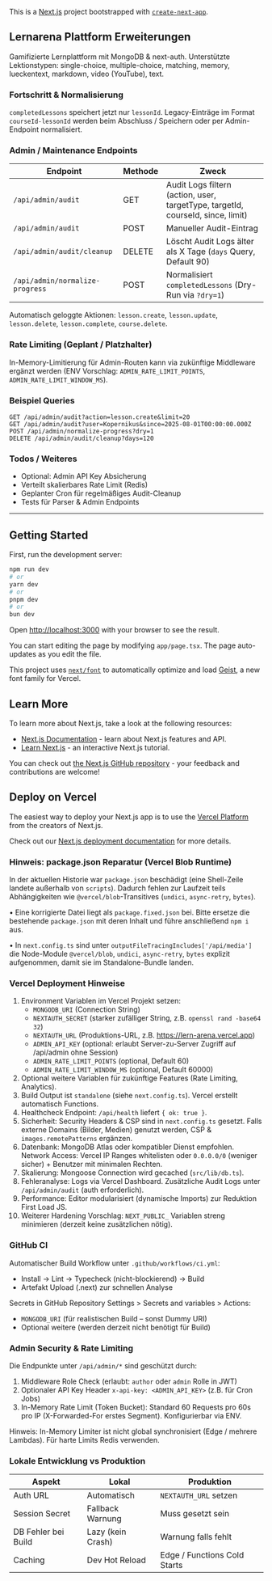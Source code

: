 This is a [Next.js](https://nextjs.org) project bootstrapped with [`create-next-app`](https://nextjs.org/docs/app/api-reference/cli/create-next-app).

## Lernarena Plattform Erweiterungen

Gamifizierte Lernplattform mit MongoDB & next-auth. Unterstützte Lektionstypen: single-choice, multiple-choice, matching, memory, lueckentext, markdown, video (YouTube), text.

### Fortschritt & Normalisierung

`completedLessons` speichert jetzt nur `lessonId`. Legacy-Einträge im Format `courseId-lessonId` werden beim Abschluss / Speichern oder per Admin-Endpoint normalisiert.

### Admin / Maintenance Endpoints

| Endpoint | Methode | Zweck |
|----------|---------|-------|
| `/api/admin/audit` | GET | Audit Logs filtern (action, user, targetType, targetId, courseId, since, limit) |
| `/api/admin/audit` | POST | Manueller Audit-Eintrag |
| `/api/admin/audit/cleanup` | DELETE | Löscht Audit Logs älter als X Tage (`days` Query, Default 90) |
| `/api/admin/normalize-progress` | POST | Normalisiert `completedLessons` (Dry-Run via `?dry=1`) |

Automatisch geloggte Aktionen: `lesson.create`, `lesson.update`, `lesson.delete`, `lesson.complete`, `course.delete`.

### Rate Limiting (Geplant / Platzhalter)

In-Memory-Limitierung für Admin-Routen kann via zukünftige Middleware ergänzt werden (ENV Vorschlag: `ADMIN_RATE_LIMIT_POINTS`, `ADMIN_RATE_LIMIT_WINDOW_MS`).

### Beispiel Queries
```
GET /api/admin/audit?action=lesson.create&limit=20
GET /api/admin/audit?user=Kopernikus&since=2025-08-01T00:00:00.000Z
POST /api/admin/normalize-progress?dry=1
DELETE /api/admin/audit/cleanup?days=120
```

### Todos / Weiteres
- Optional: Admin API Key Absicherung
- Verteilt skalierbares Rate Limit (Redis)
- Geplanter Cron für regelmäßiges Audit-Cleanup
- Tests für Parser & Admin Endpoints

---

## Getting Started

First, run the development server:

```bash
npm run dev
# or
yarn dev
# or
pnpm dev
# or
bun dev
```

Open [http://localhost:3000](http://localhost:3000) with your browser to see the result.

You can start editing the page by modifying `app/page.tsx`. The page auto-updates as you edit the file.

This project uses [`next/font`](https://nextjs.org/docs/app/building-your-application/optimizing/fonts) to automatically optimize and load [Geist](https://vercel.com/font), a new font family for Vercel.

## Learn More

To learn more about Next.js, take a look at the following resources:

- [Next.js Documentation](https://nextjs.org/docs) - learn about Next.js features and API.
- [Learn Next.js](https://nextjs.org/learn) - an interactive Next.js tutorial.

You can check out [the Next.js GitHub repository](https://github.com/vercel/next.js) - your feedback and contributions are welcome!

## Deploy on Vercel

The easiest way to deploy your Next.js app is to use the [Vercel Platform](https://vercel.com/new?utm_medium=default-template&filter=next.js&utm_source=create-next-app&utm_campaign=create-next-app-readme) from the creators of Next.js.

Check out our [Next.js deployment documentation](https://nextjs.org/docs/app/building-your-application/deploying) for more details.

### Hinweis: package.json Reparatur (Vercel Blob Runtime)

In der aktuellen Historie war `package.json` beschädigt (eine Shell-Zeile landete außerhalb von `scripts`). Dadurch fehlen zur Laufzeit teils Abhängigkeiten wie `@vercel/blob`-Transitives (`undici`, `async-retry`, `bytes`).

• Eine korrigierte Datei liegt als `package.fixed.json` bei. Bitte ersetze die bestehende `package.json` mit deren Inhalt und führe anschließend `npm i` aus.

• In `next.config.ts` sind unter `outputFileTracingIncludes['/api/media']` die Node-Module `@vercel/blob`, `undici`, `async-retry`, `bytes` explizit aufgenommen, damit sie im Standalone-Bundle landen.

### Vercel Deployment Hinweise

1. Environment Variablen im Vercel Projekt setzen:
	- `MONGODB_URI` (Connection String)
	- `NEXTAUTH_SECRET` (starker zufälliger String, z.B. `openssl rand -base64 32`)
	- `NEXTAUTH_URL` (Produktions-URL, z.B. https://lern-arena.vercel.app)
	- `ADMIN_API_KEY` (optional: erlaubt Server-zu-Server Zugriff auf /api/admin ohne Session)
	- `ADMIN_RATE_LIMIT_POINTS` (optional, Default 60)
	- `ADMIN_RATE_LIMIT_WINDOW_MS` (optional, Default 60000)
2. Optional weitere Variablen für zukünftige Features (Rate Limiting, Analytics).
3. Build Output ist `standalone` (siehe `next.config.ts`). Vercel erstellt automatisch Functions.
4. Healthcheck Endpoint: `/api/health` liefert `{ ok: true }`.
5. Sicherheit: Security Headers & CSP sind in `next.config.ts` gesetzt. Falls externe Domains (Bilder, Medien) genutzt werden, CSP & `images.remotePatterns` ergänzen.
6. Datenbank: MongoDB Atlas oder kompatibler Dienst empfohlen. Network Access: Vercel IP Ranges whitelisten oder `0.0.0.0/0` (weniger sicher) + Benutzer mit minimalen Rechten.
7. Skalierung: Mongoose Connection wird gecached (`src/lib/db.ts`).
8. Fehleranalyse: Logs via Vercel Dashboard. Zusätzliche Audit Logs unter `/api/admin/audit` (auth erforderlich).
9. Performance: Editor modularisiert (dynamische Imports) zur Reduktion First Load JS.
10. Weiterer Hardening Vorschlag: `NEXT_PUBLIC_` Variablen streng minimieren (derzeit keine zusätzlichen nötig).

### GitHub CI

Automatischer Build Workflow unter `.github/workflows/ci.yml`:
- Install → Lint → Typecheck (nicht-blockierend) → Build
- Artefakt Upload (.next) zur schnellen Analyse

Secrets in GitHub Repository Settings > Secrets and variables > Actions:
- `MONGODB_URI` (für realistischen Build – sonst Dummy URI)
- Optional weitere (werden derzeit nicht benötigt für Build)

### Admin Security & Rate Limiting

Die Endpunkte unter `/api/admin/*` sind geschützt durch:
1. Middleware Role Check (erlaubt: `author` oder `admin` Rolle in JWT)
2. Optionaler API Key Header `x-api-key: <ADMIN_API_KEY>` (z.B. für Cron Jobs)
3. In-Memory Rate Limit (Token Bucket): Standard 60 Requests pro 60s pro IP (X-Forwarded-For erstes Segment). Konfigurierbar via ENV.

Hinweis: In-Memory Limiter ist nicht global synchronisiert (Edge / mehrere Lambdas). Für harte Limits Redis verwenden.

### Lokale Entwicklung vs Produktion

| Aspekt | Lokal | Produktion |
|--------|-------|------------|
| Auth URL | Automatisch | `NEXTAUTH_URL` setzen |
| Session Secret | Fallback Warnung | Muss gesetzt sein |
| DB Fehler bei Build | Lazy (kein Crash) | Warnung falls fehlt |
| Caching | Dev Hot Reload | Edge / Functions Cold Starts |

